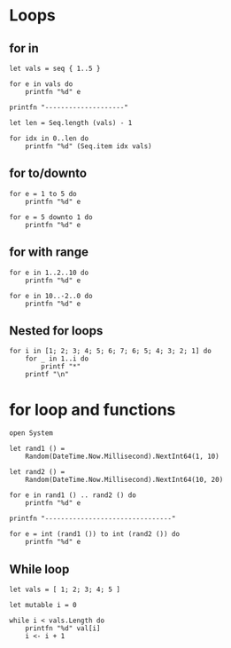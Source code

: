 # Loops

## for in

```F#
let vals = seq { 1..5 }

for e in vals do
    printfn "%d" e

printfn "--------------------"

let len = Seq.length (vals) - 1

for idx in 0..len do
    printfn "%d" (Seq.item idx vals)
```

## for to/downto

```F#
for e = 1 to 5 do
    printfn "%d" e

for e = 5 downto 1 do
    printfn "%d" e
```

## for with range

```F#
for e in 1..2..10 do
    printfn "%d" e

for e in 10..-2..0 do
    printfn "%d" e
```

## Nested for loops

```F#
for i in [1; 2; 3; 4; 5; 6; 7; 6; 5; 4; 3; 2; 1] do
    for _ in 1..i do
        printf "*"
    printf "\n"
```

# for loop and functions

```F#
open System

let rand1 () =
    Random(DateTime.Now.Millisecond).NextInt64(1, 10)

let rand2 () =
    Random(DateTime.Now.Millisecond).NextInt64(10, 20)

for e in rand1 () .. rand2 () do
    printfn "%d" e

printfn "--------------------------------"

for e = int (rand1 ()) to int (rand2 ()) do
    printfn "%d" e
```

## While loop

```F#
let vals = [ 1; 2; 3; 4; 5 ]

let mutable i = 0

while i < vals.Length do
    printfn "%d" val[i]
    i <- i + 1
```
